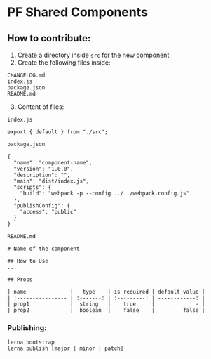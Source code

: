 # PF Shared Components

## How to contribute:

1. Create a directory inside `src` for the new component
2. Create the following files inside:

```
CHANGELOG.md
index.js
package.json
README.md
```

3. Content of files:

`index.js`

```
export { default } from "./src";
```

`package.json`

```
{
  "name": "component-name",
  "version": "1.0.0",
  "description": "",
  "main": "dist/index.js",
  "scripts": {
    "build": "webpack -p --config ../../webpack.config.js"
  },
  "publishConfig": {
    "access": "public"
  }
}
```

`README.md`

```
# Name of the component

## How to Use
...

## Props

| name              |   type    | is required | default value |
| :---------------- | :-------: | :---------: | ------------: |
| prop1             |  string   |    true     |             - |
| prop2             |  boolean  |    false    |         false |
```

### Publishing:

```
lerna bootstrap
lerna publish [major | minor | patch]
```
